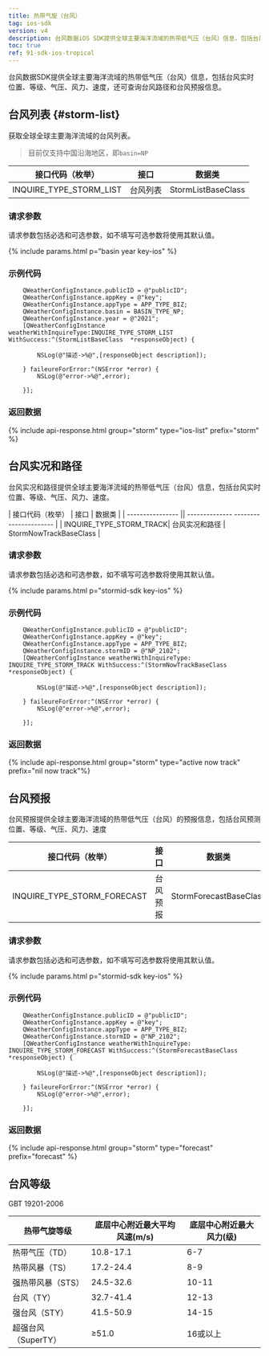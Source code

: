 ```yaml
---
title: 热带气旋（台风）
tag: ios-sdk
version: v4
description: 台风数据iOS SDK提供全球主要海洋流域的热带低气压（台风）信息，包括台风实时位置、等级、气压、风力、速度，还可查询台风路径和台风预报信息。
toc: true
ref: 91-sdk-ios-tropical
---
```


台风数据SDK提供全球主要海洋流域的热带低气压（台风）信息，包括台风实时位置、等级、气压、风力、速度，还可查询台风路径和台风预报信息。

## 台风列表 {#storm-list}

获取全球全球主要海洋流域的台风列表。

> 目前仅支持中国沿海地区，即`basin=NP`

| 接口代码（枚举）        | 接口     | 数据类             |
| ----------------------- | -------- | ------------------ |
| INQUIRE_TYPE_STORM_LIST | 台风列表 | StormListBaseClass |

### 请求参数

请求参数包括必选和可选参数，如不填写可选参数将使用其默认值。

{% include params.html p="basin year key-ios" %}

### 示例代码

```objc
    QWeatherConfigInstance.publicID = @"publicID";
    QWeatherConfigInstance.appKey = @"key";
    QWeatherConfigInstance.appType = APP_TYPE_BIZ;    
    QWeatherConfigInstance.basin = BASIN_TYPE_NP;
    QWeatherConfigInstance.year = @"2021";
    [QWeatherConfigInstance weatherWithInquireType:INQUIRE_TYPE_STORM_LIST WithSuccess:^(StormListBaseClass  *responseObject) {
        
        NSLog(@"描述->%@",[responseObject description]);
        
    } faileureForError:^(NSError *error) {
        NSLog(@"error->%@",error);
        
    }];
```
     
### 返回数据

{% include api-response.html group="storm" type="ios-list" prefix="storm"  %}

## 台风实况和路径

台风实况和路径提供全球主要海洋流域的热带低气压（台风）信息，包括台风实时位置、等级、气压、风力、速度。

| 接口代码（枚举） | 接口 | 数据类 |
| ---------------- || -------------- ---------------------- |
| INQUIRE_TYPE_STORM_TRACK| 台风实况和路径   | StormNowTrackBaseClass |

### 请求参数

请求参数包括必选和可选参数，如不填写可选参数将使用其默认值。

{% include params.html p="stormid-sdk key-ios" %}

### 示例代码

```objc
    QWeatherConfigInstance.publicID = @"publicID";
    QWeatherConfigInstance.appKey = @"key";
    QWeatherConfigInstance.appType = APP_TYPE_BIZ;    
    QWeatherConfigInstance.stormID = @"NP_2102";
    [QWeatherConfigInstance weatherWithInquireType: INQUIRE_TYPE_STORM_TRACK WithSuccess:^(StormNowTrackBaseClass  *responseObject) {
        
        NSLog(@"描述->%@",[responseObject description]);
        
    } faileureForError:^(NSError *error) {
        NSLog(@"error->%@",error);
        
    }];
```
     
### 返回数据

{% include api-response.html group="storm" type="active now track"  prefix="nil now track"%}

## 台风预报

台风预报提供全球主要海洋流域的热带低气压（台风）的预报信息，包括台风预测位置、等级、气压、风力、速度

| 接口代码（枚举）            | 接口     | 数据类                 |
| --------------------------- | -------- | ---------------------- |
| INQUIRE_TYPE_STORM_FORECAST | 台风预报 | StormForecastBaseClass |

### 请求参数

请求参数包括必选和可选参数，如不填写可选参数将使用其默认值。

{% include params.html p="stormid-sdk key-ios" %}

### 示例代码

```objc
    QWeatherConfigInstance.publicID = @"publicID";
    QWeatherConfigInstance.appKey = @"key";
    QWeatherConfigInstance.appType = APP_TYPE_BIZ;    
    QWeatherConfigInstance.stormID = @"NP_2102";
    [QWeatherConfigInstance weatherWithInquireType: INQUIRE_TYPE_STORM_FORECAST WithSuccess:^(StormForecastBaseClass  *responseObject) {
        
        NSLog(@"描述->%@",[responseObject description]);
        
    } faileureForError:^(NSError *error) {
        NSLog(@"error->%@",error);
        
    }];
```
     
### 返回数据

{% include api-response.html group="storm" type="forecast" prefix="forecast"  %}

## 台风等级

GBT 19201-2006

| 热带气旋等级        | 底层中心附近最大平均风速(m/s) | 底层中心附近最大风力(级) |
| ------------------- | ----------------------------- | ------------------------ |
| 热带气压（TD）      | 10.8-17.1                     | 6-7                      |
| 热带风暴（TS）      | 17.2-24.4                     | 8-9                      |
| 强热带风暴（STS）   | 24.5-32.6                     | 10-11                    |
| 台风（TY）          | 32.7-41.4                     | 12-13                    |
| 强台风（STY）       | 41.5-50.9                     | 14-15                    |
| 超强台风（SuperTY） | ≥51.0                         | 16或以上                 |
